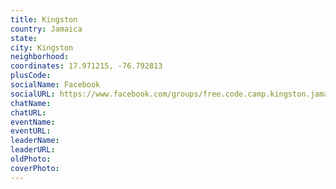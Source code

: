 ```yaml
---
title: Kingston
country: Jamaica
state: 
city: Kingston
neighborhood: 
coordinates: 17.971215, -76.792813
plusCode:
socialName: Facebook
socialURL: https://www.facebook.com/groups/free.code.camp.kingston.jamaica
chatName:
chatURL:
eventName:
eventURL:
leaderName:
leaderURL:
oldPhoto: 
coverPhoto:
---
```

